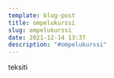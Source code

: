 ```yaml
---
template: blog-post
title: ompelukurssi
slug: ompelukurssi
date: 2021-12-14 13:37
description: "#ompelukurssi"
---
```

teksiti